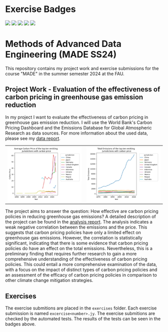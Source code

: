 # Exercise Badges

![](https://byob.yarr.is/xilef45/made-s24/score_ex1) ![](https://byob.yarr.is/xilef45/made-s24/score_ex2) ![](https://byob.yarr.is/xilef45/made-s24/score_ex3) ![](https://byob.yarr.is/xilef45/made-s24/score_ex4) ![](https://byob.yarr.is/xilef45/made-s24/score_ex5)

# Methods of Advanced Data Engineering (MADE SS24)

This repository contains my project work and exercise submissions for the course "MADE" in the summer semester 2024 at the FAU.

## Project Work - Evaluation of the effectiveness of carbon pricing in greenhouse gas emission reduction
In my project I want to evaluate the effectiveness of carbon pricing in greenhouse gas emission reduction. I will use the World Bank's Carbon Pricing Dashboard and the Emissions Database for Global Atmospheric Research as data sources. For more information about the used data, please see my [data report](project/data-report.md). 
<table>
<tr>
<td><img src="./project/visualization/carbonprice-top10.png" alt="The Carbon Price from the year 1990 till today of the TOP10 emitting countries" width="300"/></td>
<td><img src="./project/visualization/emissions-top10.png" alt="Emmisions of the TOP 10 emiting contries from 1970 till today" width="300"/></td>
</tr>
</table>

The project aims to answer the question: How effective are carbon pricing policies in reducing greenhouse gas emissions? A detailed description of the project can be found in the [analysis report](project/analysis-report.md). The analysis indicates a weak negative correlation between the emissions and the price. This suggests that carbon pricing policies have only a limited effect on greenhouse gas emissions. However, the correlation is statistically significant, indicating that there is some evidence that carbon pricing policies do have an effect on the total emissions. Nevertheless, this is a preliminary finding that requires further research to gain a more comprehensive understanding of the effectiveness of carbon pricing policies. This could entail a more comprehensive examination of the data, with a focus on the impact of distinct types of carbon pricing policies and an assessment of the efficacy of carbon pricing policies in comparison to other climate change mitigation strategies.

## Exercises

The exercise submitions are placed in the `exercises` folder. Each exercise submission is named `excercise<number>.jy`. The exercise submitions are checked by the automated tests. The results of the tests can be seen in the badges above.